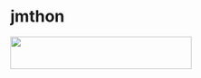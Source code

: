 # jmthon

<p align="left"><a href="https://heroku.com/deploy?template=https://github.com/wwnw0/mus"> <img src="https://img.shields.io/badge/Deploy%20To%20Heroku-purple?style=for-the-badge&logo=heroku" width="320" height="58.45"/></a></p>
